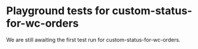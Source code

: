 # Playground tests for custom-status-for-wc-orders
We are still awaiting the first test run for custom-status-for-wc-orders.
